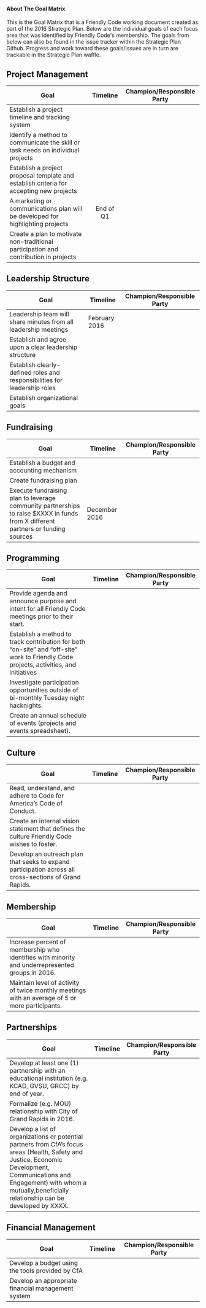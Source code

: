#### About The Goal Matrix

This is the Goal Matrix that is a Friendly Code working document created as part of the 2016 Strategic Plan. Below are the individual goals of each focus area that was identified by Friendly Code's membership. The goals from below can also be found in the issue tracker within the Strategic Plan Github. Progress and work toward these goals/issues are in turn are trackable in the Strategic Plan waffle.


## Project Management

|Goal   |Timeline   |Champion/Responsible Party   |
|---|:---:|---|
|Establish a project timeline and tracking system   |   |   |
|Identify a method to communicate the skill or task needs on individual projects  |   |   |
|Establish a project proposal template and establish criteria for accepting new projects  |   |   |
|A marketing or communications plan will be developed for highlighting projects   | End of Q1  |   |
|Create a plan to motivate non-traditional participation and contribution in projects   |   |   |


## Leadership Structure
|Goal   |Timeline   |Champion/Responsible Party   |
|---|---|---|
|Leadership team will share minutes from all leadership meetings   | February 2016  |   |
|Establish and agree upon a clear leadership structure    |   |   |
|Establish clearly-defined roles and responsibilities for leadership roles   |   |   |
|Establish organizational goals   |   |   |


## Fundraising
| Goal                                                                                                                             | Timeline      | Champion/Responsible Party |
|----------------------------------------------------------------------------------------------------------------------------------|---------------|----------------------------|
| Establish a budget and accounting mechanism                                                                                      |               |                            |
| Create fundraising plan                                                                                                          |               |                            |
| Execute fundraising plan to leverage community partnerships to raise $XXXX in funds from X different partners or funding sources | December 2016 |                            |

## Programming
| Goal                                                                                                                                   | Timeline | Champion/Responsible Party |
|----------------------------------------------------------------------------------------------------------------------------------------|----------|----------------------------|
| Provide agenda and announce purpose and intent for all Friendly Code meetings prior to their start.                                    |          |                            |
| Establish a method to track contribution for both “on-site” and “off-site” work to Friendly Code projects, activities, and initiatives |          |                            |
| Investigate participation opportunities outside of bi-monthly Tuesday night hacknights.                                                |          |                            |
| Create an annual schedule of events (projects and events spreadsheet).                                                                 |          |                            |

## Culture

| Goal                                                                                                   | Timeline | Champion/Responsible Party |
|--------------------------------------------------------------------------------------------------------|----------|----------------------------|
| Read, understand, and adhere to Code for America’s Code of Conduct.                                    |          |                            |
| Create an internal vision statement that defines the culture Friendly Code wishes to foster.           |          |                            |
| Develop an outreach plan that seeks to expand participation across all cross-sections of Grand Rapids. |          |                            |

## Membership

| Goal                                                                                             | Timeline | Champion/Responsible Party |
|--------------------------------------------------------------------------------------------------|----------|----------------------------|
| Increase percent of membership who identifies with minority and underrepresented groups in 2016. |          |                            |
| Maintain level of activity of twice monthly meetings with an average of 5 or more participants.  |          |                            |


## Partnerships

| Goal                                                                                                                                                                                                                                    | Timeline | Champion/Responsible Party |
|-----------------------------------------------------------------------------------------------------------------------------------------------------------------------------------------------------------------------------------------|----------|----------------------------|
| Develop at least one (1) partnership with an educational institution (e.g. KCAD, GVSU, GRCC) by end of year.                                                                                                                            |          |                            |
| Formalize (e.g. MOU) relationship with City of Grand Rapids in 2016.                                                                                                                                                                    |          |                            |
| Develop a list of organizations or potential partners from CfA’s focus areas (Health, Safety and Justice, Economic Development, Communications and Engagement) with whom a mutually,beneficially relationship can be developed by XXXX. |          |                            |

## Financial Management

| Goal                                               | Timeline | Champion/Responsible Party |
|----------------------------------------------------|----------|----------------------------|
| Develop a budget using the tools provided by CfA   |          |                            |
| Develop an appropriate financial management system |          |                            |
